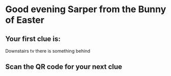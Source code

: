 # Good evening Sarper from the Bunny of Easter
## Your first clue is:
Downstairs tv there is something behind
## Scan the QR code for your next clue
